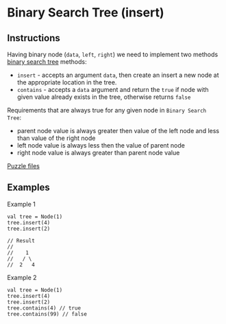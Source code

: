 # Binary Search Tree (insert)

## Instructions

Having binary node (`data`, `left`, `right`) we need to implement two methods
[binary search tree](https://en.wikipedia.org/wiki/Binary_search_tree) methods:
* `insert` - accepts an argument `data`, then create an insert a new node at the
appropriate location in the tree.
* `contains` - accepts a `data` argument and return the `true` if node with given value already exists in the tree, otherwise returns `false`

Requirements that are always true for any given node in `Binary Search Tree`:
* parent node value is always greater then value of the left node and less than value of the right node
* left node value is always less then the value of parent node
* right node value is always greater than parent node value

[Puzzle files](.)

## Examples

Example 1

```
val tree = Node(1)
tree.insert(4)
tree.insert(2)

// Result
//
//    1
//   / \
//  2   4
```

Example 2

```
val tree = Node(1)
tree.insert(4)
tree.insert(2)
tree.contains(4) // true
tree.contains(99) // false
```

